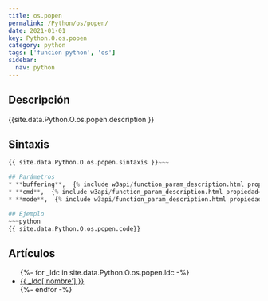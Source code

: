 ```yaml
---
title: os.popen
permalink: /Python/os/popen/
date: 2021-01-01
key: Python.O.os.popen
category: python
tags: ['funcion python', 'os']
sidebar: 
  nav: python
---
```


## Descripción
{{site.data.Python.O.os.popen.description }}

## Sintaxis
~~~python
{{ site.data.Python.O.os.popen.sintaxis }}~~~

## Parámetros
* **buffering**,  {% include w3api/function_param_description.html propiedad=site.data.Python.O.os.popen valor="buffering" %}
* **cmd**,  {% include w3api/function_param_description.html propiedad=site.data.Python.O.os.popen valor="cmd" %}
* **mode**,  {% include w3api/function_param_description.html propiedad=site.data.Python.O.os.popen valor="mode" %}

## Ejemplo
~~~python
{{ site.data.Python.O.os.popen.code}}
~~~

## Artículos
<ul>
{%- for _ldc in site.data.Python.O.os.popen.ldc -%}
   <li>
       <a href="{{_ldc['url'] }}">{{ _ldc['nombre'] }}</a>
   </li>
{%- endfor -%}
</ul>
